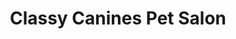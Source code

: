 ---
title: "Classy Canines Pet Salon"
url: /spartanburg/classy-canines-pet-salon/
shop: Tiersalon
---